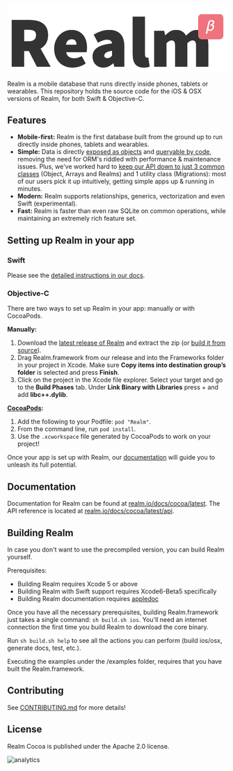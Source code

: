 ![Realm](logo.png)

Realm is a mobile database that runs directly inside phones, tablets or wearables.
This repository holds the source code for the iOS & OSX versions of Realm, for both Swift & Objective-C.


## Features

* **Mobile-first:** Realm is the first database built from the ground up to run directly inside phones, tablets and wearables.
* **Simple:** Data is directly [exposed as objects](http://realm.io/docs/ios/latest/#models) and [queryable by code](http://realm.io/docs/ios/latest/#queries), removing the need for ORM's riddled with performance & maintenance issues. Plus, we've worked hard to [keep our API down to just 3 common classes](http://realm.io/docs/ios/latest/api/) (Object, Arrays and Realms) and 1 utility class (Migrations): most of our users pick it up intuitively, getting simple apps up & running in minutes.
* **Modern:** Realm supports relationships, generics, vectorization and even Swift (experimental).
* **Fast:** Realm is faster than even raw SQLite on common operations, while maintaining an extremely rich feature set.

## Setting up Realm in your app

### Swift

Please see the [detailed instructions in our docs](http://realm.io/docs/cocoa/latest/#swift).

### Objective-C

There are two ways to set up Realm in your app: manually or with CocoaPods.

**Manually:**

1. Download the [latest release of Realm](http://static.realm.io/downloads/ios/latest) and extract the zip (or [build it from source](#building-realm)).
2. Drag Realm.framework from our release and into the Frameworks folder in your project in Xcode.
   Make sure **Copy items into destination group’s folder** is selected and press **Finish**.
3. Click on the project in the Xcode file explorer.
   Select your target and go to the **Build Phases** tab. Under **Link Binary with Libraries** press + and add **libc++.dylib**.

**[CocoaPods](http://cocoapods.org/):**

1. Add the following to your Podfile: `pod "Realm"`.
2. From the command line, run `pod install`.
3. Use the `.xcworkspace` file generated by CocoaPods to work on your project!

Once your app is set up with Realm, our [documentation](#documentation) will guide you to unleash its full potential.

## Documentation

Documentation for Realm can be found at [realm.io/docs/cocoa/latest](http://realm.io/docs/cocoa/latest). The API reference is located at [realm.io/docs/cocoa/latest/api](http://realm.io/docs/cocoa/latest/api).

## Building Realm

In case you don't want to use the precompiled version, you can build Realm yourself.

Prerequisites:

* Building Realm requires Xcode 5 or above
* Building Realm with Swift support requires Xcode6-Beta5 specifically
* Building Realm documentation requires [appledoc](https://github.com/tomaz/appledoc)

Once you have all the necessary prerequisites, building Realm.framework just takes a single command: `sh build.sh ios`. You'll need an internet connection the first time you build Realm to download the core binary.

Run `sh build.sh help` to see all the actions you can perform (build ios/osx, generate docs, test, etc.).

Executing the examples under the /examples folder, requires that you have built the Realm.framework.

## Contributing

See [CONTRIBUTING.md](CONTRIBUTING.md) for more details!

## License

Realm Cocoa is published under the Apache 2.0 license.

![analytics](https://ga-beacon.appspot.com/UA-50247013-2/realm-cocoa/README?pixel)

